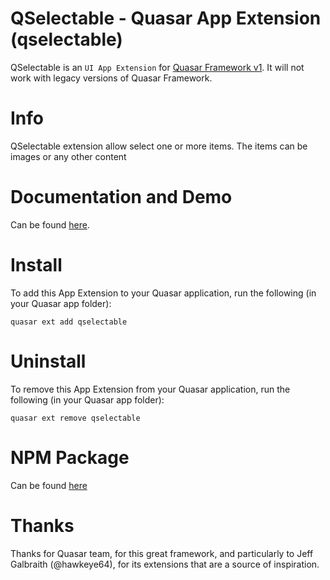 QSelectable - Quasar App Extension (qselectable)
===

QSelectable is an `UI App Extension` for [Quasar Framework v1](https://v1.quasar-framework.org/). It will not work with legacy versions of Quasar Framework.

# Info
QSelectable extension allow select one or more items. The items can be images or any other content

# Documentation and Demo
Can be found [here](https://zoao.github.io/app-extension-qselectable/).

# Install
To add this App Extension to your Quasar application, run the following (in your Quasar app folder):
```
quasar ext add qselectable
```

# Uninstall
To remove this App Extension from your Quasar application, run the following (in your Quasar app folder):
```
quasar ext remove qselectable
```

# NPM Package
Can be found [here](https://www.npmjs.com/package/quasar-app-extension-qselectable)

# Thanks
Thanks for Quasar team, for this great framework, and particularly to Jeff Galbraith (@hawkeye64), for its extensions that are a source of inspiration.

